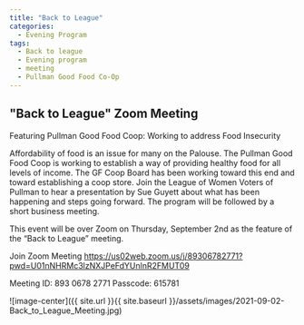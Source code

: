 ```yaml
---
title: "Back to League"
categories:
  - Evening Program
tags:
  - Back to league
  - Evening program
  - meeting
  - Pullman Good Food Co-Op
---
```


## "Back to League" Zoom Meeting
Featuring Pullman Good Food Coop: Working to address Food Insecurity


Affordability of food is an issue for many on the Palouse. The Pullman Good Food Coop is working to establish a way of providing healthy food for all levels of income. The GF Coop Board has been working toward this end and toward establishing a coop store. Join the League of Women Voters of Pullman to hear a presentation by Sue Guyett about what has been happening and steps going forward.  The program will be followed by a short business meeting.

This event will be over Zoom on Thursday, September 2nd as the feature of the “Back to League” meeting. 

Join Zoom Meeting
https://us02web.zoom.us/j/89306782771?pwd=U01nNHRMc3lzNXJPeFdYUnlnR2FMUT09

Meeting ID: 893 0678 2771
Passcode: 615781


![image-center]({{ site.url }}{{ site.baseurl }}/assets/images/2021-09-02-Back_to_League_Meeting.jpg) 
